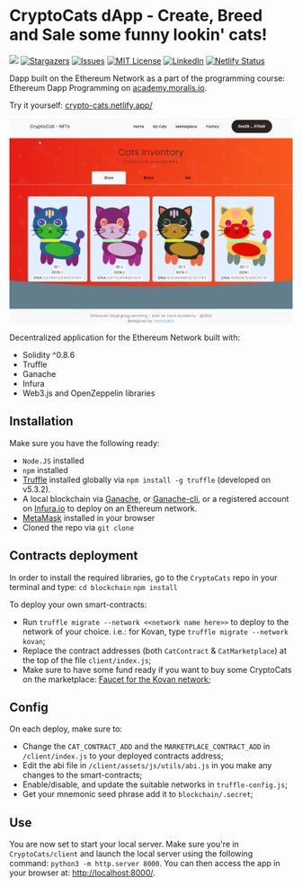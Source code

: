 # CryptoCats dApp - Create, Breed and Sale some funny lookin' cats!


[![](https://img.shields.io/badge/Moralis%20Academy-Ethereum%20Dapp%20Programming-blue)](https://academy.moralis.io/)
[![Stargazers](https://img.shields.io/github/stars/Pedrojok01/CryptoCats)](https://github.com/Pedrojok01/CryptoCats/stargazers)
[![Issues](https://img.shields.io/github/issues/Pedrojok01/CryptoCats)](https://github.com/Pedrojok01/CryptoCats/issues)
[![MIT License](https://img.shields.io/github/license/Pedrojok01/CryptoCats)](https://github.com/Pedrojok01/CryptoCats/blob/main/License)
[![LinkedIn](https://img.shields.io/badge/-LinkedIn-black)](https://www.linkedin.com/in/pierre-estrabaud-96b303206/)
[![Netlify Status](https://api.netlify.com/api/v1/badges/561688bc-a876-45d2-b65b-77fdc4f1cf17/deploy-status)](https://app.netlify.com/sites/crypto-cats/deploys)

Dapp built on the Ethereum Network as a part of the programming course: Ethereum Dapp Programming on [academy.moralis.io](https://academy.moralis.io/courses/ethereum-dapp-programming).

Try it yourself: [crypto-cats.netlify.app/](https://crypto-cats.netlify.app/)

![Preview](./client/assets/images/preview.jpg)

Decentralized application for the Ethereum Network built with:
- Solidity ^0.8.6
- Truffle
- Ganache
- Infura
- Web3.js and OpenZeppelin libraries

## Installation

Make sure you have the following ready:
- `Node.JS` installed
- `npm` installed
- [Truffle](https://www.trufflesuite.com/docs) installed globally via `npm install -g truffle` (developed on v5.3.2).
- A local blockchain via [Ganache](https://www.trufflesuite.com/docs/ganache/overview), or [Ganache-cli](https://github.com/trufflesuite/ganache-cli), or a registered account on [Infura.io](https://infura.io/) to deploy on an Ethereum network.
- [MetaMask](https://metamask.io/) installed in your browser
- Cloned the repo via `git clone`

## Contracts deployment

In order to install the required libraries, go to the `CryptoCats` repo in your terminal and type:
`cd blockchain`
`npm install`

To deploy your own smart-contracts:

- Run `truffle migrate --network <<network name here>>` to deploy to the network of your choice. i.e.: for Kovan, type `truffle migrate --network kovan`;
- Replace the contract addresses (both `CatContract` & `CatMarketplace`) at the top of the file `client/index.js`;
- Make sure to have some fund ready if you want to buy some CryptoCats on the marketplace: [Faucet for the Kovan network](https://kovan.chain.link/);

## Config

On each deploy, make sure to:
- Change the `CAT_CONTRACT_ADD` and the `MARKETPLACE_CONTRACT_ADD` in `/client/index.js` to your deployed contracts address;
- Edit the abi file in `/client/assets/js/utils/abi.js` in you make any changes to the smart-contracts;
- Enable/disable, and update the suitable networks in `truffle-config.js`;
- Get your mnemonic seed phrase add it to `blockchain/.secret`;

## Use

You are now set to start your local server. Make sure you're in `CryptoCats/client` and launch the local server using the following command: `python3 -m http.server 8000`. You can then access the app in your browser at: [http://localhost:8000/](http://localhost:8000/).

